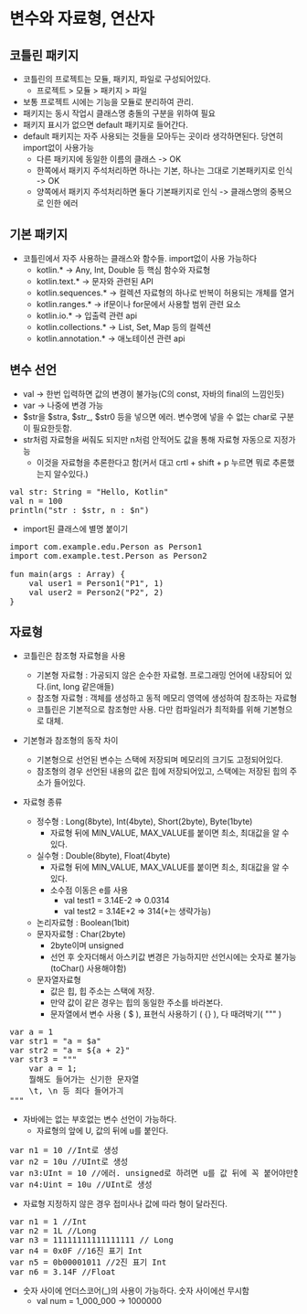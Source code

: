 변수와 자료형, 연산자
=======

코틀린 패키지
-----
- 코틀린의 프로젝트는 모듈, 패키지, 파일로 구성되어있다.
    * 프로젝트 > 모듈 > 패키지 > 파일
- 보통 프로젝트 시에는 기능을 모듈로 분리하여 관리.
- 패키지는 동시 작업시 클래스명 충돌의 구분을 위하여 필요
- 패키지 표시가 없으면 default 패키지로 들어간다.
- default 패키지는 자주 사용되는 것들을 모아두는 곳이라 생각하면된다. 당연히 import없이 사용가능
    * 다른 패키지에 동일한 이름의 클래스 -> OK
    * 한쪽에서 패키지 주석처리하면 하나는 기본, 하나는 그대로 기본패키지로 인식 -> OK
    * 양쪽에서 패키지 주석처리하면 둘다 기본패키지로 인식 -> 클래스명의 중복으로 인한 에러

기본 패키지
-----
- 코틀린에서 자주 사용하는 클래스와 함수들. import없이 사용 가능하다
    * kotlin.*              -> Any, Int, Double 등 핵심 함수와 자료형
    * kotlin.text.*         -> 문자와 관련된 API
    * kotlin.sequences.*    -> 컬렉션 자료형의 하나로 반복이 허용되는 개체를 열거
    * kotlin.ranges.*       -> if문이나 for문에서 사용할 범위 관련 요소
    * kotlin.io.*           -> 입출력 관련 api
    * kotlin.collections.*  -> List, Set, Map 등의 컬렉션
    * kotlin.annotation.*   -> 애노테이션 관련 api

변수 선언
-----
- val -> 한번 입력하면 값의 변경이 불가능(C의 const, 자바의 final의 느낌인듯)
- var -> 나중에 변경 가능
- $str을 $stra, $str_, $str0 등을 넣으면 에러. 변수명에 넣을 수 없는 char로 구분이 필요한듯함.
- str처럼 자료형을 써줘도 되지만 n처럼 안적어도 값을 통해 자료형 자동으로 지정가능 
    * 이것을 자료형을 추론한다고 함(커서 대고 crtl + shift + p 누르면 뭐로 추론했는지 알수있다.)
<pre>
val str: String = "Hello, Kotlin"
val n = 100
println("str : $str, n : $n")
</pre>


- import된 클래스에 별명 붙이기
<pre>
import com.example.edu.Person as Person1
import com.example.test.Person as Person2

fun main(args : Array<String>) {
    val user1 = Person1("P1", 1)
    val user2 = Person2("P2", 2)
}
</pre>

자료형
-----
- 코틀린은 참조형 자료형을 사용
    * 기본형 자료형 : 가공되지 않은 순수한 자료형. 프로그래밍 언어에 내장되어 있다.(int, long 같은애들)
    * 참조형 자료형 : 객체를 생성하고 동적 메모리 영역에 생성하여 참조하는 자료형
    * 코틀린은 기본적으로 참조형만 사용. 다만 컴파일러가 최적화를 위해 기본형으로 대체.

- 기본형과 참조형의 동작 차이
    * 기본형으로 선언된 변수는 스택에 저장되며 메모리의 크기도 고정되어있다.
    * 참조형의 경우 선언된 내용의 값은 힙에 저장되어있고, 스택에는 저장된 힙의 주소가 들어있다.

- 자료형 종류
    * 정수형 : Long(8byte), Int(4byte), Short(2byte), Byte(1byte)
        + 자료형 뒤에 MIN_VALUE, MAX_VALUE를 붙이면 최소, 최대값을 알 수 있다.
    * 실수형 : Double(8byte), Float(4byte)
        + 자료형 뒤에 MIN_VALUE, MAX_VALUE를 붙이면 최소, 최대값을 알 수 있다.
        + 소수점 이동은 e를 사용
            - val test1 = 3.14E-2 => 0.0314
            - val test2 = 3.14E+2 => 314(+는 생략가능)
    * 논리자료형 : Boolean(1bit)
    * 문자자료형 : Char(2byte)
        + 2byte이며 unsigned
        + 선언 후 숫자더해서 아스키값 변경은 가능하지만 선언시에는 숫자로 불가능(toChar() 사용해야함)
    * 문자열자료형
        + 값은 힙, 힙 주소는 스택에 저장.
        + 만약 값이 같은 경우는 힙의 동일한 주소를 바라본다.
        + 문자열에서 변수 사용 ( $ ), 표현식 사용하기 ( {} ), 다 때려박기( """ )
<pre>
var a = 1
var str1 = "a = $a"
var str2 = "a = ${a + 2}" 
var str3 = """
    var a = 1;
    뭘해도 들어가는 신기한 문자열
    \t, \n 등 죄다 들어가긔
"""
</pre>

- 자바에는 없는 부호없는 변수 선언이 가능하다.
    * 자료형의 앞에 U, 값의 뒤에 u를 붙인다.
<pre>
var n1 = 10 //Int로 생성
var n2 = 10u //UInt로 생성
var n3:UInt = 10 //에러. unsigned로 하려면 u를 값 뒤에 꼭 붙어야만함
var n4:Uint = 10u //UInt로 생성
</pre>

- 자료형 지정하지 않은 경우 접미사나 값에 따라 형이 달라진다.
<pre>
var n1 = 1 //Int
var n2 = 1L //Long
var n3 = 11111111111111111 // Long
var n4 = 0x0F //16진 표기 Int
var n5 = 0b00001011 //2진 표기 Int
var n6 = 3.14F //Float
</pre>

- 숫자 사이에 언더스코어(_)의 사용이 가능하다. 숫자 사이에선 무시함
    * val num = 1_000_000 -> 1000000
